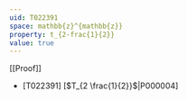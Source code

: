 ```yaml
---
uid: T022391
space: mathbb{z}^{mathbb{z}}
property: t_{2-frac{1}{2}}
value: true
---
```

[[Proof]]

* [T022391] [$T_{2 \frac{1}{2}}$|P000004]

